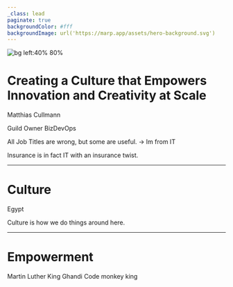 ```yaml
---
_class: lead
paginate: true
backgroundColor: #fff
backgroundImage: url('https://marp.app/assets/hero-background.svg')
---
```


![bg left:40% 80%](https://marp.app/assets/marp.svg)

# **Creating a Culture that Empowers Innovation and Creativity at Scale**

Matthias Cullmann

Guild Owner BizDevOps

All Job Titles are wrong, but some are useful. -> Im from IT

Insurance is in fact IT with an insurance twist.

---

# Culture

Egypt 

Culture is how we do things around here.

---

# Empowerment

Martin Luther King
Ghandi
Code monkey king



